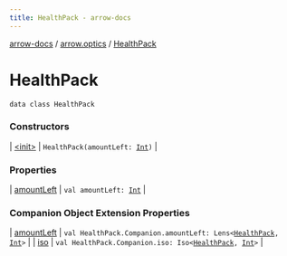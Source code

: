 ```yaml
---
title: HealthPack - arrow-docs
---
```


[arrow-docs](../../index.html) / [arrow.optics](../index.html) / [HealthPack](./index.html)

# HealthPack

`data class HealthPack`

### Constructors

| [&lt;init&gt;](-init-.html) | `HealthPack(amountLeft: `[`Int`](https://kotlinlang.org/api/latest/jvm/stdlib/kotlin/-int/index.html)`)` |

### Properties

| [amountLeft](amount-left.html) | `val amountLeft: `[`Int`](https://kotlinlang.org/api/latest/jvm/stdlib/kotlin/-int/index.html) |

### Companion Object Extension Properties

| [amountLeft](../amount-left.html) | `val HealthPack.Companion.amountLeft: Lens<`[`HealthPack`](./index.html)`, `[`Int`](https://kotlinlang.org/api/latest/jvm/stdlib/kotlin/-int/index.html)`>` |
| [iso](../iso.html) | `val HealthPack.Companion.iso: Iso<`[`HealthPack`](./index.html)`, `[`Int`](https://kotlinlang.org/api/latest/jvm/stdlib/kotlin/-int/index.html)`>` |

